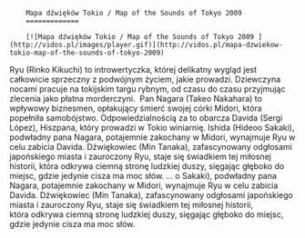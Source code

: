 
        Mapa dźwięków Tokio / Map of the Sounds of Tokyo 2009 
        =============
        
        [![Mapa dźwięków Tokio / Map of the Sounds of Tokyo 2009 ](http://vidos.pl/images/player.gif)](http://vidos.pl/mapa-dzwiekow-tokio-map-of-the-sounds-of-tokyo-2009)
        
        
 Ryu (Rinko Kikuchi) to introwertyczka, której delikatny wygląd jest całkowicie sprzeczny z podwójnym życiem, jakie prowadzi. Dziewczyna nocami pracuje na tokijskim targu rybnym, od czasu do czasu przyjmując zlecenia jako płatna morderczyni.  Pan Nagara (Takeo Nakahara) to wpływowy biznesmen, opłakujący śmierć swojej córki Midori, która popełniła samobójstwo. Odpowiedzialnością za to obarcza Davida (Sergi López), Hiszpana, który prowadzi w Tokio winiarnię. Ishida (Hideoo Sakaki), podwładny pana Nagara, potajemnie zakochany w Midori, wynajmuje Ryu w celu zabicia Davida. Dźwiękowiec (Min Tanaka), zafascynowany odgłosami japońskiego miasta i zauroczony Ryu, staje się świadkiem tej miłosnej historii, która odkrywa ciemną stronę ludzkiej duszy, sięgając głęboko do miejsc, gdzie jedynie cisza ma moc słów.   ... o Sakaki), podwładny pana Nagara, potajemnie zakochany w Midori, wynajmuje Ryu w celu zabicia Davida. Dźwiękowiec (Min Tanaka), zafascynowany odgłosami japońskiego miasta i zauroczony Ryu, staje się świadkiem tej miłosnej historii, która odkrywa ciemną stronę ludzkiej duszy, sięgając głęboko do miejsc, gdzie jedynie cisza ma moc słów.
    